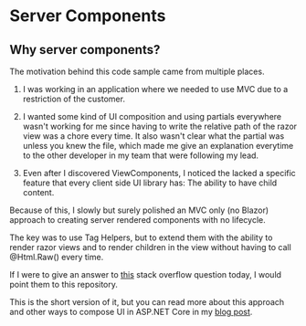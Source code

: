 ﻿# Server Components

## Why server components?

The motivation behind this code sample came from multiple places. 

1) I was working in an application where we needed to use MVC due to a restriction of the customer.

2) I wanted some kind of UI composition and using partials everywhere wasn't working for me since having to write the relative path of the razor view was a chore every time. It also wasn't clear what the partial was unless you knew the file, which made me give an explanation everytime to the other developer in my team that were following my lead.

3) Even after I discovered ViewComponents, I noticed the lacked a specific feature that every client side UI library has: The ability to have child content.

Because of this, I slowly but surely polished an MVC only (no Blazor) approach to creating server rendered components with no lifecycle.

The key was to use Tag Helpers, but to extend them with the ability to render razor views and to render children in the view without having to call @Html.Raw() every time.

If I were to give an answer to [this](https://stackoverflow.com/questions/55206787/viewcomponents-with-children/71130954#71130954) stack overflow question today, I would point them to this repository.

This is the short version of it, but you can read more about this approach and other ways to compose UI in ASP.NET Core in my [blog post](https://techgems.net/posts/2022/2022-09-10-ui-composition-in-asp-net-core/).